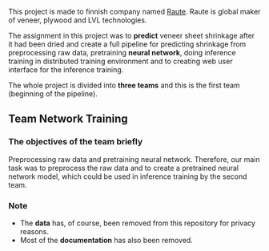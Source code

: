 This project is made to finnish company named [Raute](https://www.raute.com/investors/). Raute is global maker of veneer, plywood and LVL technologies. 

The assignment in this project was to **predict** veneer sheet shrinkage after it had been dried and create a full pipeline for predicting shrinkage from preprocessing raw data, pretraining **neural network**, doing inference training in distributed training environment and to creating web user interface for the inference training. 

The whole project is divided into **three teams** and this is the first team (beginning of the pipeline).

## Team Network Training

### The objectives of the team briefly
Preprocessing raw data and pretraining neural network. Therefore, our main task was to preprocess the raw data and to create a pretrained neural network model, which could be used in inference training by the second team.


### Note
- The **data** has, of course, been removed from this repository for privacy reasons.
- Most of the **documentation** has also been removed.
